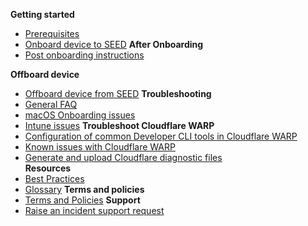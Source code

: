 **Getting started**
  - [Prerequisites](prerequisites-for-onboarding)
  - [Onboard device to SEED](onboard-device/onboard-device-to-seed)
**After Onboarding**    
  - [Post onboarding instructions](post-onboarding-instructions)
<!--* [Post onboarding verification for GCC 1.0 users](seed-post-onboarding-verification-for-gcc-1.0)-->
**Offboard device**
  - [Offboard device from SEED](offboard-device-from-seed)
**Troubleshooting**
  - [General FAQ](faqs/seed-faq-general)
  - [macOS Onboarding issues](faqs/common-issues-while-onboarding-using-macos)
  - [Intune issues](faqs/common-issues-while-enrolling-with-microsoft-endpoint-manager)
**Troubleshoot Cloudflare WARP**  
  - [Configuration of common Developer CLI tools in Cloudflare WARP](faqs/configuration-of-common-developer-cli-tools-with-cloudflare-warp)  
  - [Known issues with Cloudflare WARP](faqs/cloudflare-warp-known-issues)  
  - [Generate and upload Cloudflare diagnostic files](how-to-generate-and-upload-diagnostic-files-to-incident-support-request)  
**Resources**  
  - [Best Practices](best-practices)
  - [Glossary](term-definitions)
**Terms and policies**
  - [Terms and Policies](terms-and-policies)
**Support**
  - [Raise an incident support request](support-channels)
